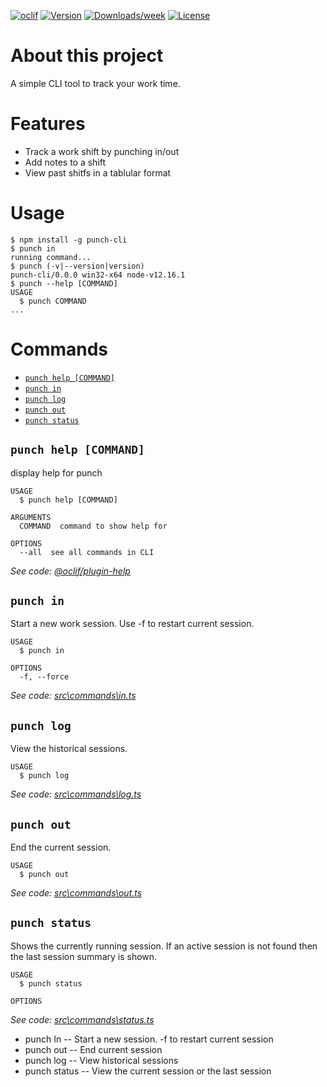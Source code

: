 [![oclif](https://img.shields.io/badge/cli-oclif-brightgreen.svg)](https://oclif.io)
[![Version](https://img.shields.io/npm/v/punch-cli.svg)](https://npmjs.org/package/punch-cli)
[![Downloads/week](https://img.shields.io/npm/dw/punch-cli.svg)](https://npmjs.org/package/punch-cli)
[![License](https://img.shields.io/npm/l/punch-cli.svg)](https://github.com/rockbender/punch-cli/blob/master/LICENSE)

About this project
=========

A simple CLI tool to track your work time.

# Features

* Track a work shift by punching in/out
* Add notes to a shift
* View past shitfs in a tablular format

# Usage
```sh-session
$ npm install -g punch-cli
$ punch in
running command...
$ punch (-v|--version|version)
punch-cli/0.0.0 win32-x64 node-v12.16.1
$ punch --help [COMMAND]
USAGE
  $ punch COMMAND
...
```
<!-- usagestop -->
# Commands
<!-- commands -->
* [`punch help [COMMAND]`](#punch-help-command)
* [`punch in`](#punch-in)
* [`punch log`](#punch-log)
* [`punch out`](#punch-out)
* [`punch status`](#punch-status)

## `punch help [COMMAND]`

display help for punch

```
USAGE
  $ punch help [COMMAND]

ARGUMENTS
  COMMAND  command to show help for

OPTIONS
  --all  see all commands in CLI
```

_See code: [@oclif/plugin-help](https://github.com/oclif/plugin-help/blob/v2.2.3/src\commands\help.ts)_

## `punch in`

Start a new work session. Use -f to restart current session.

```
USAGE
  $ punch in

OPTIONS
  -f, --force
```

_See code: [src\commands\in.ts](https://github.com/Projects/punch-cli/blob/v0.0.0/src\commands\in.ts)_

## `punch log`

View the historical sessions.

```
USAGE
  $ punch log
```

_See code: [src\commands\log.ts](https://github.com/Projects/punch-cli/blob/v0.0.0/src\commands\log.ts)_

## `punch out`

End the current session.

```
USAGE
  $ punch out
```

_See code: [src\commands\out.ts](https://github.com/Projects/punch-cli/blob/v0.0.0/src\commands\out.ts)_

## `punch status`

Shows the currently running session. If an active session is not found then the last session summary is shown.

```
USAGE
  $ punch status

OPTIONS
```

_See code: [src\commands\status.ts](https://github.com/Projects/punch-cli/blob/v0.0.0/src\commands\status.ts)_
<!-- commandsstop -->
- punch In -- Start a new session. -f to restart current session
- punch out -- End current session
- punch log -- View historical sessions
- punch status -- View the current session or the last session
